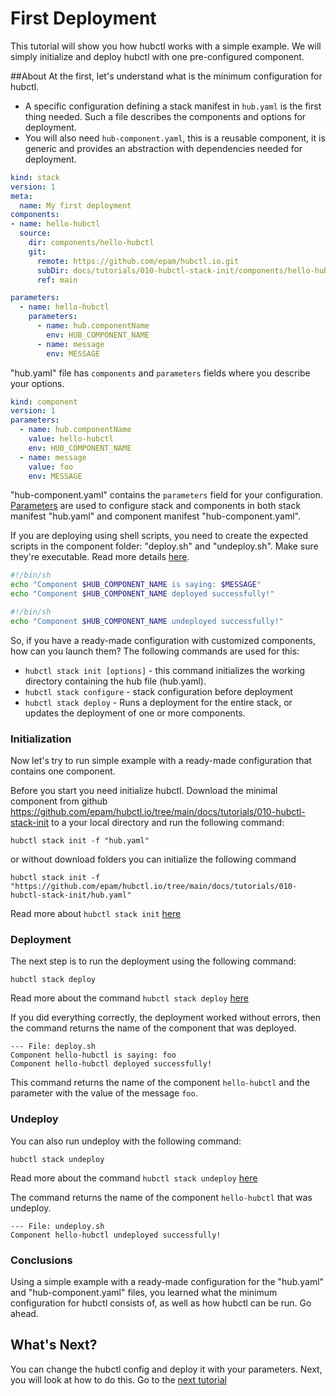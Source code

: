 # First Deployment

This tutorial will show you how hubctl works with a simple example. 
We will simply initialize and deploy hubctl with one pre-configured component.

##About
At the first, let's understand what is the minimum configuration for hubctl.

- A specific configuration defining a stack manifest in `hub.yaml` is the first thing needed. Such a file describes the components and options for deployment.
- You will also need `hub-component.yaml`, this is a reusable component, it is generic and provides an abstraction with dependencies needed for deployment.

```hub.yaml 
kind: stack
version: 1
meta:
  name: My first deployment
components:
- name: hello-hubctl
  source:
    dir: components/hello-hubctl
    git:
      remote: https://github.com/epam/hubctl.io.git
      subDir: docs/tutorials/010-hubctl-stack-init/components/hello-hubctl
      ref: main

parameters:
  - name: hello-hubctl
    parameters:
      - name: hub.componentName
        env: HUB_COMPONENT_NAME
      - name: message
        env: MESSAGE
```
 "hub.yaml" file has `components` and  `parameters` fields where you describe your options.
 
 
```hub-component.yaml 
kind: component
version: 1
parameters:
  - name: hub.componentName
    value: hello-hubctl
    env: HUB_COMPONENT_NAME
  - name: message
    value: foo
    env: MESSAGE
```
"hub-component.yaml" contains the `parameters` field for your configuration. 
[Parameters](../../../reference/manifests/stack/parameters/) are used to configure stack and components in both stack manifest "hub.yaml" and component manifest "hub-component.yaml".


If you are deploying using shell scripts, you need to create the expected scripts in the component folder: "deploy.sh" and "undeploy.sh". Make sure they're executable.
Read more details [here](../../../reference/components/shell/).

```deploy.sh 
#!/bin/sh
echo "Component $HUB_COMPONENT_NAME is saying: $MESSAGE"
echo "Component $HUB_COMPONENT_NAME deployed successfully!"
```

```undeploy.sh 
#!/bin/sh
echo "Component $HUB_COMPONENT_NAME undeployed successfully!"
```
So, if you have a ready-made configuration with customized components, how can you launch them? 
The following commands are used for this:

- `hubctl stack init [options]` - this command initializes the working directory containing the hub file (hub.yaml).
- `hubctl stack configure` - stack configuration before deployment
- `hubctl stack deploy` - Runs a deployment for the entire stack, or updates the deployment of one or more components.


### Initialization

Now let's try to run simple example with a ready-made configuration that contains one component.

Before you start you need initialize hubctl. 
Download the minimal component from github https://github.com/epam/hubctl.io/tree/main/docs/tutorials/010-hubctl-stack-init to a your local directory and run the following command:

```shell
hubctl stack init -f "hub.yaml"
```
or without download folders you can initialize the following command

```shell
hubctl stack init -f "https://github.com/epam/hubctl.io/tree/main/docs/tutorials/010-hubctl-stack-init/hub.yaml" 
```

Read more about `hubctl stack init` [here](../../../hubctl/cli/hubctl-stack-init/)

### Deployment

The next step is to run the deployment using the following command:

```shell
hubctl stack deploy
```
Read more about the command `hubctl stack deploy` [here](../../../hubctl/cli/hubctl-stack-deploy/)

If you did everything correctly, the deployment worked without errors, then the command returns the name of the component that was deployed.

```result
--- File: deploy.sh
Component hello-hubctl is saying: foo
Component hello-hubctl deployed successfully!
```
This command returns the name  of the component `hello-hubctl` and the parameter with the value of the message `foo`.

### Undeploy

You can also run undeploy with the following command:

```shell
hubctl stack undeploy
```
Read more about the command `hubctl stack undeploy` [here](../../../hubctl/cli/hubctl-stack-undeploy/)

The command returns the name of the component `hello-hubctl` that was undeploy.

```result
--- File: undeploy.sh
Component hello-hubctl undeployed successfully!
```

### Conclusions

Using a simple example with a ready-made configuration for the "hub.yaml" and "hub-component.yaml" files, you learned what the minimum configuration for hubctl consists of, as well as how hubctl can be run. Go ahead.

## What's Next?

You can change the hubctl config and deploy it with your parameters. Next, you will look at how to do this.
Go to the [next tutorial](../../../tutorials/015-hubctl-stack-configure/)

